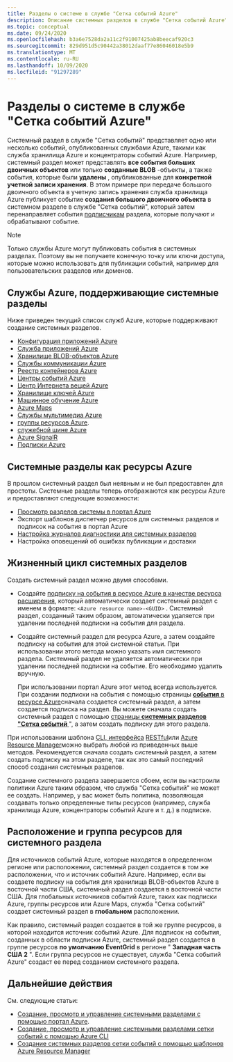 ```yaml
---
title: Разделы о системе в службе "Сетка событий Azure"
description: Описание системных разделов в службе "Сетка событий Azure".
ms.topic: conceptual
ms.date: 09/24/2020
ms.openlocfilehash: b3a6e7528da2a11c2f91007425ab8beecaf920c3
ms.sourcegitcommit: 829d951d5c90442a38012daaf77e86046018e5b9
ms.translationtype: MT
ms.contentlocale: ru-RU
ms.lasthandoff: 10/09/2020
ms.locfileid: "91297289"
---
```

# <a name="system-topics-in-azure-event-grid"></a>Разделы о системе в службе "Сетка событий Azure"
Системный раздел в службе "Сетка событий" представляет одно или несколько событий, опубликованных службами Azure, такими как служба хранилища Azure и концентраторы событий Azure. Например, системный раздел может представлять **все события больших двоичных объектов** или только **созданные BLOB** -объекты, а также события, которые были **удалены** , опубликованные для **конкретной учетной записи хранения**. В этом примере при передаче большого двоичного объекта в учетную запись хранения служба хранилища Azure публикует событие **создания большого двоичного объекта** в системном разделе в службе "Сетка событий", который затем перенаправляет события [подписчикам](event-handlers.md) раздела, которые получают и обрабатывают событие. 

> [!NOTE] 
> Только службы Azure могут публиковать события в системных разделах. Поэтому вы не получаете конечную точку или ключи доступа, которые можно использовать для публикации событий, например для пользовательских разделов или доменов.

## <a name="azure-services-that-support-system-topics"></a>Службы Azure, поддерживающие системные разделы
Ниже приведен текущий список служб Azure, которые поддерживают создание системных разделов.

- [Конфигурация приложений Azure](event-schema-app-configuration.md)
- [Служба приложений Azure](event-schema-app-service.md)
- [Хранилище BLOB-объектов Azure](event-schema-blob-storage.md)
- [Службы коммуникации Azure](event-schema-communication-services.md) 
- [Реестр контейнеров Azure](event-schema-container-registry.md)
- [Центры событий Azure](event-schema-event-hubs.md)
- [Центр Интернета вещей Azure](event-schema-iot-hub.md)
- [Хранилище ключей Azure](event-schema-key-vault.md)
- [Машинное обучение Azure](event-schema-machine-learning.md)
- [Azure Maps](event-schema-azure-maps.md)
- [Службы мультимедиа Azure](event-schema-media-services.md)
- [группы ресурсов Azure](event-schema-resource-groups.md).
- [служебной шине Azure](event-schema-service-bus.md)
- [Azure SignalR](event-schema-azure-signalr.md)
- [Подписки Azure](event-schema-subscriptions.md)

## <a name="system-topics-as-azure-resources"></a>Системные разделы как ресурсы Azure
В прошлом системный раздел был неявным и не был предоставлен для простоты. Системные разделы теперь отображаются как ресурсы Azure и предоставляют следующие возможности:

- [Просмотр разделов системы в портал Azure](create-view-manage-system-topics.md#view-all-system-topics)
- Экспорт шаблонов диспетчер ресурсов для системных разделов и подписок на события в портал Azure
- [Настройка журналов диагностики для системных разделов](enable-diagnostic-logs-topic.md#enable-diagnostic-logs-for-a-system-topic)
- Настройка оповещений об ошибках публикации и доставки 

## <a name="lifecycle-of-system-topics"></a>Жизненный цикл системных разделов
Создать системный раздел можно двумя способами. 

- Создайте [подписку на события в ресурсе Azure в качестве ресурса расширения](/rest/api/eventgrid/version2020-06-01/eventsubscriptions/createorupdate), который автоматически создает системный раздел с именем в формате: `<Azure resource name>-<GUID>` . Системный раздел, созданный таким образом, автоматически удаляется при удалении последней подписки на события для раздела. 
- Создайте системный раздел для ресурса Azure, а затем создайте подписку на события для этой системной статьи. При использовании этого метода можно указать имя системного раздела. Системный раздел не удаляется автоматически при удалении последней подписки на событие. Его необходимо удалить вручную. 

    При использовании портал Azure этот метод всегда используется. При создании подписки на события с помощью страницы [ **события** в ресурсе Azure](blob-event-quickstart-portal.md#subscribe-to-the-blob-storage)сначала создается системный раздел, а затем создается подписка на раздел. Вы можете сначала создать системный раздел с помощью [страницы **системных разделов "Сетка событий** ](create-view-manage-system-topics.md#create-a-system-topic) ", а затем создать подписку для этого раздела. 

При использовании шаблона [CLI, интерфейса](create-view-manage-system-topics-cli.md) [RESTful](/rest/api/eventgrid/version2020-06-01/eventsubscriptions/createorupdate)или [Azure Resource Manager](create-view-manage-system-topics-arm.md)можно выбрать любой из приведенных выше методов. Рекомендуется сначала создать системный раздел, а затем создать подписку на этом разделе, так как это самый последний способ создания системных разделов.

Создание системного раздела завершается сбоем, если вы настроили политики Azure таким образом, что служба "Сетка событий" не может ее создать. Например, у вас может быть политика, позволяющая создавать только определенные типы ресурсов (например, служба хранилища Azure, концентраторы событий Azure и т. д.) в подписке. 

## <a name="location-and-resource-group-for-a-system-topic"></a>Расположение и группа ресурсов для системного раздела
Для источников событий Azure, которые находятся в определенном регионе или расположении, системный раздел создается в том же расположении, что и источник событий Azure. Например, если вы создаете подписку на события для хранилища BLOB-объектов Azure в восточной части США, системный раздел создается в восточной части США. Для глобальных источников событий Azure, таких как подписки Azure, группы ресурсов или Azure Maps, служба "Сетка событий" создает системный раздел в **глобальном** расположении. 

Как правило, системный раздел создается в той же группе ресурсов, в которой находится источник событий Azure. Для подписок на события, созданных в области подписки Azure, системный раздел создается в группе ресурсов **по умолчанию EventGrid** в регионе " **Западная часть США 2** ". Если группа ресурсов не существует, служба "Сетка событий Azure" создаст ее перед созданием системного раздела. 

## <a name="next-steps"></a>Дальнейшие действия
См. следующие статьи: 

- [Создание, просмотр и управление системными разделами с помощью портал Azure](create-view-manage-system-topics.md).
- [Создание, просмотр и управление системными разделами сетки событий с помощью Azure CLI](create-view-manage-system-topics-cli.md)
- [Создание системных разделов сетки событий с помощью шаблонов Azure Resource Manager](create-view-manage-system-topics-arm.md)
